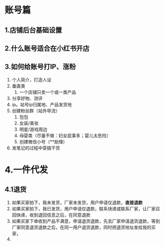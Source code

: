 # 账号篇

## 1.店铺后台基础设置

## 2.什么账号适合在小红书开店

## 3.如何给账号打IP、涨粉

1. 个人简介，打造人设
2. 垂直类
   1. 一个店铺只卖一个或一类产品
3. 分享好物、测评
4. ip。站号ip归属地、产品发货地
5. 创建粉丝群（站外导流）
   1. 包包
   2. 女装/美妆
   3. 明星/游戏周边
   4. 母婴类（尽量不做：妇女屁事多；婴儿太危险）
   5. 创建微信小号（**助理）
6. 发笔记的过程中穿插干货 

# 4.一件代发

## 4.1退货

1. 如果买家拍下，我未发货，厂家未发货，用户申请仅退款，**直接退款**
2. 如果买家拍下，我已发货，用户申请仅退款，联系快递或联系厂家，让厂家召回快递，收到退回信息之后，在同意退款
3. 如果买家下单收到产品不满意，申请退货退款，先去厂家申请退货退款，等到厂家同意退货退款之后，在同一用户退货退款，同时把退货地址发给我的买家，
4. 
